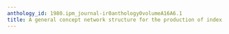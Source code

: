```yaml
---
anthology_id: 1980.ipm_journal-ir0anthology0volumeA16A6.1
title: A general concept network structure for the production of index displays
---
```

